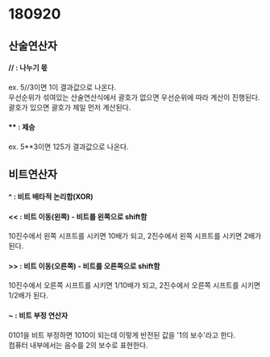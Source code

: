 # 180920

## 산술연산자  
#### // : 나누기 몫  
ex. 5//3이면 1이 결과값으로 나온다.  
우선순위가 섞여있는 산술연산식에서 괄호가 없으면 우선순위에 따라 계산이 진행된다. 괄호가 있으면 괄호가 제일 먼저 계산된다.  
#### ** : 제승  
ex. 5**3이면 125가 결과값으로 나온다.

## 비트연산자

#### ^ : 비트 배타적 논리합(XOR)  
#### << : 비트 이동(왼쪽) - 비트를 왼쪽으로 shift함  
10진수에서 왼쪽 시프트를 시키면 10배가 되고, 2진수에서 왼쪽 시프트를 시키면 2배가 된다.  
#### \>\> : 비트 이동(오른쪽) - 비트를 오른쪽으로 shift함  
10진수에서 오른쪽 시프트를 시키면 1/10배가 되고, 2진수에서 오른쪽 시프트를 시키면 1/2배가 된다.  
#### ~ : 비트 부정 연산자  
0101을 비트 부정하면 1010이 되는데 이렇게 반전된 값을 '1의 보수'라고 한다.  
컴퓨터 내부에서는 음수를 2의 보수로 표현한다.
